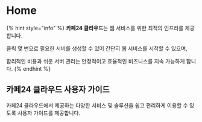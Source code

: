 # Home

{% hint style="info" %}
**카페24 클라우드**는 웹 서비스를 위한 최적의 인프라를 제공합니다.

클릭 몇 번으로 필요한 서버를 생성할 수 있어 간단히 웹 서비스를 시작할 수 있으며,&#x20;

합리적인 비용과 쉬운 서버 관리는 안정적이고 효율적인 비즈니스를 지속 가능하게 합니다.
{% endhint %}



## 카페24 클라우드 사용자 가이드

카페24 클라우드에서 제공하는 다양한 서비스 및 솔루션을 쉽고 편리하게 이용할 수 있도록 사용자 가이드를 제공합니다.

